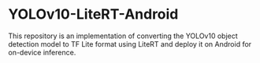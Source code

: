 # YOLOv10-LiteRT-Android
This repository is an implementation of converting the YOLOv10 object detection model to TF Lite format using LiteRT and deploy it on Android for on-device inference.
